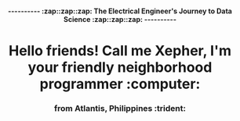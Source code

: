 <h4 align="center"> ---------- :zap::zap::zap: The Electrical Engineer's Journey to Data Science :zap::zap::zap: ---------- </h4>

<h1 align="center"> Hello friends! Call me Xepher, I'm your friendly neighborhood programmer :computer:  </h1>
<h3 align="center">  from Atlantis, Philippines :trident: </h3>
